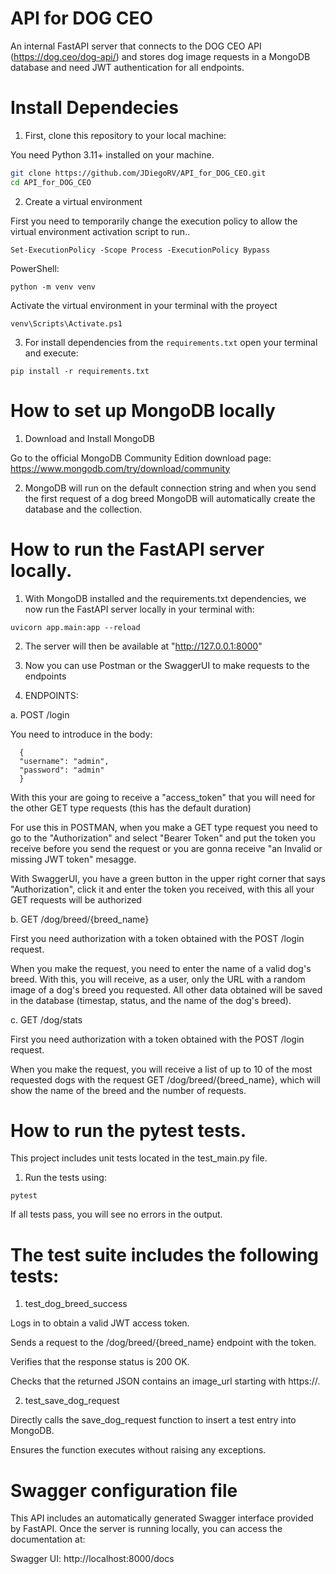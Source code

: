 # API for DOG CEO

An internal FastAPI server that connects to the DOG CEO API (https://dog.ceo/dog-api/) and stores dog image requests in a MongoDB database and need JWT authentication for all endpoints.

# Install Dependecies

1. First, clone this repository to your local machine:

You need Python 3.11+ installed on your machine.

```bash
git clone https://github.com/JDiegoRV/API_for_DOG_CEO.git
cd API_for_DOG_CEO
```

2. Create a virtual environment

First you need to temporarily change the execution policy to allow the virtual environment activation script to run..
```
Set-ExecutionPolicy -Scope Process -ExecutionPolicy Bypass
```
PowerShell:
```
python -m venv venv
```
Activate the virtual environment in your terminal with the proyect
```
venv\Scripts\Activate.ps1
```
3. For install dependencies from the `requirements.txt` open your terminal and execute:
```
pip install -r requirements.txt
```
# How to set up MongoDB locally

1. Download and Install MongoDB

Go to the official MongoDB Community Edition download page:
https://www.mongodb.com/try/download/community

2. MongoDB will run on the default connection string and when you send the first request of a dog breed MongoDB will automatically create the database and the collection.

# How to run the FastAPI server locally.

1. With MongoDB installed and the requirements.txt dependencies, we now run the FastAPI server locally in your terminal with:
```
uvicorn app.main:app --reload
```
2. The server will then be available at "http://127.0.0.1:8000"

3. Now you can use Postman or the SwaggerUI to make requests to the endpoints 

4. ENDPOINTS:

  a. POST /login 

You need to introduce in the body:
```
  {
  "username": "admin",
  "password": "admin"
  }
```
With this your are going to receive a "access_token" that you will need for the other GET type requests (this has the default duration)

For use this in POSTMAN, when you make a GET type request you need to go to the "Authorization" and select "Bearer Token" and put the token you receive before you send the request or you are gonna receive "an Invalid or missing JWT token" mesagge.

With SwaggerUI, you have a green button in the upper right corner that says "Authorization", click it and enter the token you received, with this all your GET requests will be authorized

  b. GET /dog/breed/{breed_name}

First you need authorization with a token obtained with the POST /login request.

When you make the request, you need to enter the name of a valid dog's breed. With this, you will receive, as a user, only the URL with a random image of a dog's breed you requested. All other data obtained will be saved in the database (timestap, status, and the name of the dog's breed).

  c. GET /dog/stats

First you need authorization with a token obtained with the POST /login request.

When you make the request, you will receive a list of up to 10 of the most requested dogs with the request GET /dog/breed/{breed_name}, which will show the name of the breed and the number of requests.

# How to run the pytest tests.

This project includes unit tests located in the test_main.py file.

1. Run the tests using:
```
pytest
```
If all tests pass, you will see no errors in the output.

# The test suite includes the following tests:

 1. test_dog_breed_success

Logs in to obtain a valid JWT access token.

Sends a request to the /dog/breed/{breed_name} endpoint with the token.

Verifies that the response status is 200 OK.

Checks that the returned JSON contains an image_url starting with https://.

 2. test_save_dog_request

Directly calls the save_dog_request function to insert a test entry into MongoDB.

Ensures the function executes without raising any exceptions.

# Swagger configuration file

This API includes an automatically generated Swagger interface provided by FastAPI.
Once the server is running locally, you can access the documentation at:

Swagger UI: http://localhost:8000/docs
